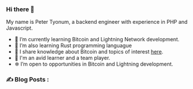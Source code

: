### Hi there 👋

My name is Peter Tyonum, a backend engineer with experience in PHP and Javascript. 

<!--
**tvpeter/tvpeter** is a ✨ _special_ ✨ repository because its `README.md` (this file) appears on your GitHub profile.

Here are some ideas to get you started:
-->
- 🌱 I’m currently learning Bitcoin and Lightning Network development.
- 🔭 I’m also learning Rust programming languague 
- 📝 I share knowledge about Bitcoin and topics of interest [here](https://dev.to/tvpeter).
- 👯 I'm an avid learner and a team player.
- ✲ I’m open to opportunities in Bitcoin and Lightning development.
### ✍️ Blog Posts :
<!-- BLOG-POST-LIST:START -->
<!-- BLOG-POST-LIST:END -->


